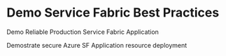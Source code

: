 # Demo Service Fabric Best Practices
Demo Reliable Production Service Fabric Application

Demostrate secure Azure SF Application resource deployment 
